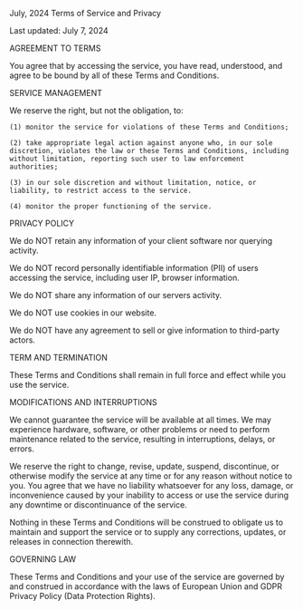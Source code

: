 July, 2024
Terms of  Service and  Privacy


Last updated: July 7, 2024


AGREEMENT TO TERMS

You agree that by accessing the service, you have read, understood, and agree to be bound by all of these Terms and Conditions.


SERVICE MANAGEMENT

We reserve the right, but not the obligation, to:

    (1) monitor the service for violations of these Terms and Conditions;

    (2) take appropriate legal action against anyone who, in our sole discretion, violates the law or these Terms and Conditions, including without limitation, reporting such user to law enforcement authorities;

    (3) in our sole discretion and without limitation, notice, or liability, to restrict access to the service.

    (4) monitor the proper functioning of the service.


PRIVACY POLICY

   We do NOT retain any information of your client software nor querying activity.

   We do NOT record personally identifiable information (PII) of users accessing the service, including user IP, browser information.

   We do NOT share any information of our servers activity.

   We do NOT use cookies in our website.

   We do NOT have any agreement to sell or give information to third-party actors.

TERM AND TERMINATION

These Terms and Conditions shall remain in full force and effect while you use the service.


MODIFICATIONS AND INTERRUPTIONS

We cannot guarantee the service will be available at all times. We may experience hardware, software, or other problems or need to perform maintenance related to the service, resulting in interruptions, delays, or errors.

We reserve the right to change, revise, update, suspend, discontinue, or otherwise modify the service at any time or for any reason without notice to you. You agree that we have no liability whatsoever for any loss, damage, or inconvenience caused by your inability to access or use the service during any downtime or discontinuance of the service.

Nothing in these Terms and Conditions will be construed to obligate us to maintain and support the service or to supply any corrections, updates, or releases in connection therewith.


GOVERNING LAW

These Terms and Conditions and your use of the service are governed by and construed in accordance with the laws of European Union and GDPR Privacy Policy (Data Protection Rights).
